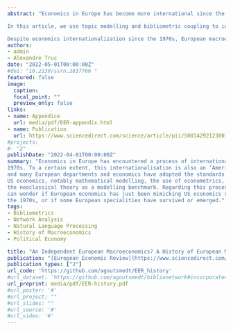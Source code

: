 ```yaml
---
abstract: "Economics in Europe has become more international since the 1970s. To a certain extent, this internationalisation is also an ‘Americanisation’ as many European economists have adopted the standards and approaches of US economics. This prompts an important question: amidst this convergence, are there any fields that have managed to retain a distinctively European character?

In this article, we use topic modelling and bibliometric coupling to identify European specialties between 1969 and 2002. We focus on macroeconomic articles published in the European Economic Review and compare their bibliographic references and textual content to what has been published in the top 5 journals.

Despite economics internationalization since the 1970s, European macroeconomics displayed distinct characteristics across two distinct periods. In the late 1970s and early 1980s, European macroeconomists maintained a certain distance from US debates centred around rational expectations and new classical economics. However, they embraced the concept of microfoundations through the lens of disequilibrium theory, fostering transnational collaborations and offering a unique framework for addressing various macroeconomic issues. Nevertheless, both the prominence of new classical economics in the US and the decline of the disequilibrium approach after the mid-1980s, European macroeconomics shifted towards closer alignment with US approaches. In the 1990s, Political economy, inspired by pioneering US contributions like Kydland and Prescott (1977) and Barro and Gordon (1983a,b), emerged in the 1990s as a new framework offering a common language for many European macroeconomists. However, specific European challenges like high unemployment rates and European integration continued to drive research in distinctive directions."
authors:
- admin
- Alexandre Truc
date: "2022-05-01T00:00:00Z"
#doi: "10.2139/ssrn.2837766 "
featured: false
image:
  caption:
  focal_point: ""
  preview_only: false
links:
- name: Appendice
  url: media/pdf/EER-appendix.html
- name: Publication
  url: https://www.sciencedirect.com/science/article/pii/S0014292123001873?via%3Dihub
#projects:
#- "2"
publishDate: "2022-04-01T00:00:00Z"
summary: "Economics in Europe has encountered a process of internationalisation since the
1970s. To a certain extent, this internationalisation is also an ‘Americanisation’
and many European departments and economics have adopted the standards of
US economics, notably mathematical modelling, the use of econometrics, and
the neoclassical theory as a modelling benchmark. Regarding this process, we
can wonder if European economics has just been mimicking US economics since
the 1970s, or if some European specialities have survived or emerged."
tags:
- Bibliometrics
- Network Analysis
- Natural Language Processing
- History of Macroeconomics
- Political Economy

title: "An Independent European Macroeconomics? A History of European Macroeconomics through the Lens of the European Economic Review"
publication: "[European Economic Review](https://www.sciencedirect.com/journal/european-economic-review)"
publication_types: ["2"]
url_code: 'https://github.com/agoutsmedt/EER_history'
#url_dataset: 'https://github.com/agoutsmedt/biblionetwork#incorporated-data'
url_preprint: media/pdf/EER-history.pdf
#url_poster: '#'
#url_project: ""
#url_slides: ""
#url_source: '#'
#url_video: '#'
---
```


